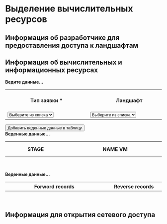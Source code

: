 # Выделение вычислительных ресурсов

## Информация об разработчике для предоставления доступа к ландшафтам


## Информация об вычислительных и информационных ресурсах

<div id="myform">
<b>Ведите данные...</b>
<table>
    <tr>
        <th>Тип заявки *</th>
        <th>Ландшафт</th>
        <th>Название VM *</th>
        <th>ОС *</th>
        <th>Количество ядер CPU *</th>
        <th>Объем RAM в Гб *</th>
        <th>Объем HDD 1 в Гб *</th>
        <th>Объем HDD 2 в Гб</th>
        <th>Объем HDD 3 в Гб</th>
        <th>Объем HDD 4 в Гб</th>
        <th>Объем HDD 5 в Гб</th>
        <th>Домен *</th>
        <th>VLAN ID интерфейс 1 *</th>
        <th>IP address интерфейс 1 *</th>
        <th>Маска сети интерфейс 1 *</th>
        <th>Шлюз по умолчанию интерфейс 1 *</th>
        <th>VLAN ID интерфейс 2</th>
        <th>IP address интерфейс 2</th>
        <th>Маска сети интерфейс 2</th>
        <th>Шлюз по умолчанию интерфейс 2</th>
    </tr>
    <tr>
        <td style="min-width:250px"><select name="type" id="type" tabindex="0"><option value="">Выберите из списка</option><option value="выделение">Выделение</option><option value="добавление">Добавление</option><option value="возврат">Возврат</option></select></td>
        <td style="min-width:250px"><select name="stage" id="stage" tabindex="0"><option value="">Выберите из списка</option><option value="продуктив">Продуктив</option><option value="тест">Тест</option><option value="разработка">Разработка</option></select></td>
        <td style="min-width:300px"><input type="text" maxlength="32" placeholder="Имя VM" id="name"></td>
        <td style="min-width:250px"><select name="os" id="os" tabindex="0"><option value="">Выберите из списка</option><option value="CentOS 7">CentOS 7</option><option value="CentOS 8">CentOS 8</option><option value="Windows 2012">Windows 2012</option><option value="Windows 2016">Windows 2016</option></select></td>
        <td><input class="mod" type="number" maxlength="2" step="1" min="1" max="20" required placeholder="ШТ" id="cpu"></td>
        <td><input class="mod" type="number" maxlength="3" step="2" min="2" max="256" required placeholder="Гб" id="ram"></td>
        <td><input class="mod" type="number" maxlength="4" step="10" min="50" max="1030" required placeholder="Гб" id="hdd1"></td>
        <td><input class="mod" type="number" maxlength="4" step="5" min="5" max="1030" required placeholder="Гб" id="hdd2"></td>
        <td><input class="mod" type="number" maxlength="4" step="5" min="5" max="1030" required placeholder="Гб" id="hdd3"></td>
        <td><input class="mod" type="number" maxlength="4" step="5" min="5" max="1030" required placeholder="Гб" id="hdd4"></td>
        <td><input class="mod" type="number" maxlength="4" step="5" min="5" max="1030" required placeholder="Гб" id="hdd5"></td>
        <td style="min-width:150px"><input type="text" minlength="3" maxlength="16" placeholder="Домен" id="domain"></td>
        <td><input class="mod" type="number" maxlength="4" step="1" min="2" max="4096" required placeholder="VLAN ID" id="vlan1"></td>
        <td style="min-width:180px"><input type="text" minlength="7" maxlength="15" size="15" required pattern="\d{1,3}\.\d{1,3}\.\d{1,3}\.\d{1,3}" placeholder="IP address" id="ip1"><span class="validity"></span></td>
        <td style="min-width:180px"><input type="text" minlength="7" maxlength="15" size="15" required pattern="\d{1,3}\.\d{1,3}\.\d{1,3}\.\d{1,3}" placeholder="Net mask" id="mask1"><span class="validity"></span></td>
        <td style="min-width:180px"><input type="text" minlength="7" maxlength="15" size="15" required pattern="^((\d{1,2}|1\d\d|2[0-4]\d|25[0-5])\.){3}(\d{1,2}|1\d\d|2[0-4]\d|25[0-5])$" placeholder="Gateway" id="gw1"><span class="validity"></span></td>
        <td><input class="mod" type="number" maxlength="4" step="1" min="2" max="4096" required placeholder="VLAN ID" id="vlan2"></td>
        <td style="min-width:180px"><input type="text" minlength="7" maxlength="15" size="15" required pattern="^((\d{1,2}|1\d\d|2[0-4]\d|25[0-5])\.){3}(\d{1,2}|1\d\d|2[0-4]\d|25[0-5])$" placeholder="IP address" id="ip2"><span class="validity"></span></td>
        <td style="min-width:180px"><input type="text" minlength="7" maxlength="15" size="15" required pattern="^((\d{1,2}|1\d\d|2[0-4]\d|25[0-5])\.){3}(\d{1,2}|1\d\d|2[0-4]\d|25[0-5])$" placeholder="Net mask" id="mask2"><span class="validity"></span></td>
        <td style="min-width:180px"><input type="text" minlength="7" maxlength="15" size="15" required pattern="^((\d{1,2}|1\d\d|2[0-4]\d|25[0-5])\.){3}(\d{1,2}|1\d\d|2[0-4]\d|25[0-5])$" placeholder="Gateway" id="gw2"><span class="validity"></span></td>
    </tr>
</table>
<input type="button" id="add" value="Добавить веденные данные в таблицу" onclick="Javascript:addRow()">
&nbsp;
 
</div>
<div id="mydata">
<b>Веденные данные...</b>
<table id="myTableData" cellpadding="2">
    <tr>
        <th style="min-width:180px"><b>STAGE</b></th>
        <th style="min-width:300px"><b>NAME VM</b></th>
        <th style="min-width:180px"><b>OS</b></th>
        <th><b>CPU</b></th>
        <th><b>RAM</b></th>
        <th><b>HDD 1</b></th>
        <th><b>HDD 2</b></th>
        <th><b>HDD 3</b></th>
        <th><b>HDD 4</b></th>
        <th><b>HDD 5</b></th>
        <th style="min-width:180px"><b>DOMAIN</b></th>
        <th><b>VLAN ID 1</b></th>
        <th style="min-width:180px"><b>IP ADDRESS 1</b></th>
        <th style="min-width:180px"><b>NET MASK 1</b></th>
        <th style="min-width:180px"><b>GATEWAAY 1</b></th>
        <th><b>VLAN ID 2</b></th>
        <th style="min-width:180px"><b>IP ADDRESS 2</b></th>
        <th style="min-width:180px"><b>NET MASK 2</b></th>
        <th style="min-width:180px"><b>GATEWAAY 2</b></th>
        <th>&nbsp;</th>
    </tr>
</table>
&nbsp;
 
<b>Веденные данные...</b>
<table id="myTableData1" cellpadding="2">
    <tr>
        <th style="min-width:300px"><b>Forword records</b></th>
        <th style="min-width:180px"><b>Reverse records</b></th>
    </tr>
</table>
&nbsp;
 
</div>

## Информация для открытия сетевого доступа

